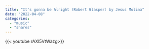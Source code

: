 ```yaml
---
title: "It's gonna be Alright (Robert Glasper) by Jesus Molina"
date: "2022-04-08"
categories:
  - "music"
  - "shares"
---
```


<div style="width: 70vw;">{{< youtube rAXl5VtWazg>}}</div>
